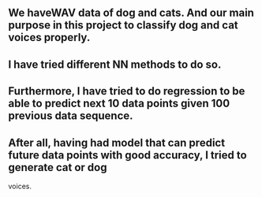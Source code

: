 ## We haveWAV data of dog and cats. And our main purpose in this project to classify dog and cat voices properly.
## I have tried different NN methods to do so.
## Furthermore, I have tried to do regression to be able to predict next 10 data points given 100 previous data sequence.
## After all, having had model that can predict future data points with good accuracy, I tried to generate cat or dog
voices.
